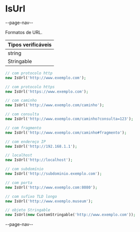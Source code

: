 # IsUrl

--page-nav--

Formatos de URL.

| Tipos verificáveis |
|:--                 |
| string             |
| Stringable         |

```php
// com protocolo http         
new IsUrl('http://www.exemplo.com');

// com protocolo https        
new IsUrl('https://www.exemplo.com');

// com caminho
new IsUrl('http://www.exemplo.com/caminho');

// com consulta
new IsUrl('http://www.exemplo.com/caminho?consulta=123');

// com fragmento
new IsUrl('http://www.exemplo.com/caminho#fragmento');

// com endereço IP
new IsUrl('http://192.168.1.1');

// localhost 
new IsUrl('http://localhost');

// com subdomínio
new IsUrl('http://subdominio.exemplo.com');

// com porta
new IsUrl('http://www.exemplo.com:8080');

// com sufixo TLD longo
new IsUrl('http://www.exemplo.museum');

// objeto Stringable
new IsUrl(new CustomStringable('http://www.exemplo.com'));
```

--page-nav--
